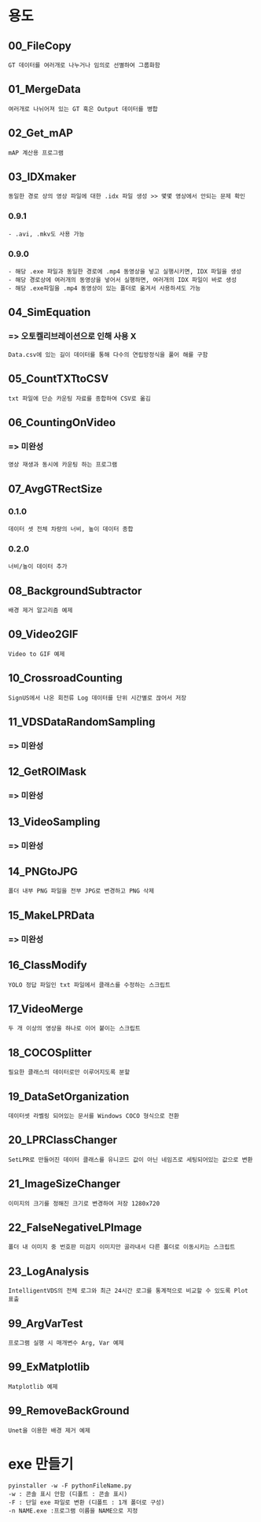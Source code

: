 # 용도

## 00_FileCopy
    GT 데이터를 여러개로 나누거나 임의로 선별하여 그룹화함

## 01_MergeData
    여러개로 나뉘어져 있는 GT 혹은 Output 데이터를 병합

## 02_Get_mAP
    mAP 계산용 프로그램

## 03_IDXmaker
    동일한 경로 상의 영상 파일에 대한 .idx 파일 생성 >> 몇몇 영상에서 안되는 문제 확인

### 0.9.1
    - .avi, .mkv도 사용 가능

### 0.9.0
    - 해당 .exe 파일과 동일한 경로에 .mp4 동영상을 넣고 실행시키면, IDX 파일을 생성
    - 해당 경로상에 여러개의 동영상을 넣어서 실행하면, 여러개의 IDX 파일이 바로 생성
    - 해당 .exe파일을 .mp4 동영상이 있는 폴더로 옮겨서 사용하셔도 가능

## 04_SimEquation
### => 오토켈리브레이션으로 인해 사용 X
    Data.csv에 있는 길이 데이터를 통해 다수의 연립방정식을 풀어 해를 구함
    
## 05_CountTXTtoCSV
    txt 파일에 단순 카운팅 자료를 종합하여 CSV로 옮김

## 06_CountingOnVideo
### => 미완성
    영상 재생과 동시에 카운팅 하는 프로그램

## 07_AvgGTRectSize
### 0.1.0
    데이터 셋 전체 차량의 너비, 높이 데이터 종합
### 0.2.0
    너비/높이 데이터 추가

## 08_BackgroundSubtractor
    배경 제거 알고리즘 예제

## 09_Video2GIF
    Video to GIF 예제

## 10_CrossroadCounting
    SignUS에서 나온 회전류 Log 데이터를 단위 시간별로 끊어서 저장

## 11_VDSDataRandomSampling
### => 미완성

## 12_GetROIMask
### => 미완성

## 13_VideoSampling
### => 미완성

## 14_PNGtoJPG
    폴더 내부 PNG 파일을 전부 JPG로 변경하고 PNG 삭제

## 15_MakeLPRData
### => 미완성

## 16_ClassModify
    YOLO 정답 파일인 txt 파일에서 클래스를 수정하는 스크립트

## 17_VideoMerge
    두 개 이상의 영상을 하나로 이어 붙이는 스크립트

## 18_COCOSplitter
    필요한 클래스의 데이터로만 이루어지도록 분할

## 19_DataSetOrganization
    데이터셋 라벨링 되어있는 문서를 Windows COCO 형식으로 전환

## 20_LPRClassChanger
    SetLPR로 만들어진 데이터 클래스를 유니코드 값이 아닌 네임즈로 세팅되어있는 값으로 변환

## 21_ImageSizeChanger
    이미지의 크기를 정해진 크기로 변경하여 저장 1280x720

## 22_FalseNegativeLPImage
    폴더 내 이미지 중 번호판 미검지 이미지만 골라내서 다른 폴더로 이동시키는 스크립트

## 23_LogAnalysis
    IntelligentVDS의 전체 로그와 최근 24시간 로그를 통계적으로 비교할 수 있도록 Plot 표출

## 99_ArgVarTest
    프로그램 실행 시 매개변수 Arg, Var 예제

## 99_ExMatplotlib
    Matplotlib 예제

## 99_RemoveBackGround
    Unet을 이용한 배경 제거 예제

# exe 만들기
    pyinstaller -w -F pythonFileName.py
    -w : 콘솔 표시 안함 (디폴트 : 콘솔 표시)
    -F : 단일 exe 파일로 변환 (디폴트 : 1개 폴더로 구성)
    -n NAME.exe :프로그램 이름을 NAME으로 지정
